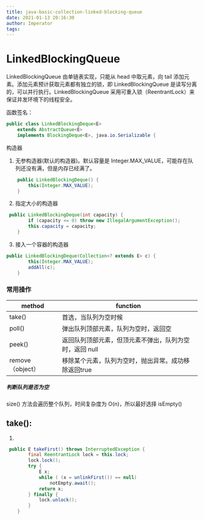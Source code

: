 ```yaml
---
title: java-basic-collection-linked-blocking-queue
date: 2021-01-13 20:16:30
author: Imperator
tags:
---
```


# LinkedBlockingQueue

LinkedBlockingQueue 由单链表实现，只能从 head 中取元素，向 tail 添加元素。添加元素预计获取元素都有独立的锁，即 LinkedBlockingQueue 是读写分离的，可以并行执行。LinkedBlockingQueue 采用可重入锁（ReentrantLock）来保证并发环境下的线程安全。

函数签名：

``` java
public class LinkedBlockingDeque<E>
    extends AbstractQueue<E>
    implements BlockingDeque<E>, java.io.Serializable {
```

构造器

1. 无参构造器(默认的构造器)。默认容量是 Integer.MAX_VALUE，可能存在队列还没有满，但是内存已经满了。

```java
    public LinkedBlockingDeque() {
        this(Integer.MAX_VALUE);
    }
```

2. 指定大小的构造器

```java
 public LinkedBlockingDeque(int capacity) {
        if (capacity <= 0) throw new IllegalArgumentException();
        this.capacity = capacity;
    }
```

3. 接入一个容器的构造器
```java
public LinkedBlockingDeque(Collection<? extends E> c) {
        this(Integer.MAX_VALUE);
        addAll(c);
    }
```

### 常用操作

 |method| function|
 | ---| --- | 
 | take() |首选，当队列为空时候|
 |poll() | 弹出队列顶部元素，队列为空时，返回空|
 | peek() | 返回队列顶部元素，但顶元素不弹出，队列为空时，返回 null|
 | remove（object） | 移除某个元素，队列为空时，抛出异常。成功移除返回true|

##### 判断队列是否为空

size() 方法会遍历整个队列，时间复杂度为 O(n)，所以最好选择 isEmpty()

## take():

1. 

```java
 public E takeFirst() throws InterruptedException {
        final ReentrantLock lock = this.lock;
        lock.lock();
        try {
            E x;
            while ( (x = unlinkFirst()) == null)
                notEmpty.await();
            return x;
        } finally {
            lock.unlock();
        }
    }
```
